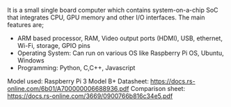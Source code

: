 It is a small single board computer which contains system-on-a-chip SoC that integrates CPU, GPU memory and other I/O interfaces. The main features are;
- ARM based processor, RAM, Video output ports (HDMI), USB, ethernet, Wi-Fi, storage, GPIO pins
- Operating System: Can run on various OS like Raspberry Pi OS, Ubuntu, Windows
- Programming: Python, C,C++, Javascript

Model used: Raspberry Pi 3 Model B+
Datasheet: https://docs.rs-online.com/6b01/A700000006688936.pdf
Comparison sheet: https://docs.rs-online.com/3669/0900766b816c34e5.pdf

